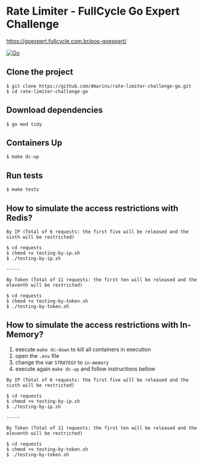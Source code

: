 # Rate Limiter - FullCycle Go Expert Challenge

https://goexpert.fullcycle.com.br/pos-goexpert/

[![Go](https://img.shields.io/badge/go-1.22.4-informational?logo=go)](https://go.dev)

## Clone the project

```
$ git clone https://github.com/dmarins/rate-limiter-challenge-go.git
$ cd rate-limiter-challenge-go
```

## Download dependencies

```
$ go mod tidy
```

## Containers Up

```
$ make dc-up
```

## Run tests

```
$ make tests
```

## How to simulate the access restrictions with Redis?

```
By IP (Total of 6 requests: the first five will be released and the sixth will be restricted)

$ cd requests
$ chmod +x testing-by-ip.sh
$ ./testing-by-ip.sh

-----

By Token (Total of 11 requests: the first ten will be released and the eleventh will be restricted)

$ cd requests
$ chmod +x testing-by-token.sh
$ ./testing-by-token.sh
```

## How to simulate the access restrictions with In-Memory?

1. execute `make dc-down` to kill all containers in execution
2. open the `.env` file
3. change the var `STRATEGY` to `in-memory`
4. execute again `make dc-up` and follow instructions bellow

```
By IP (Total of 6 requests: the first five will be released and the sixth will be restricted)

$ cd requests
$ chmod +x testing-by-ip.sh
$ ./testing-by-ip.sh

-----

By Token (Total of 11 requests: the first ten will be released and the eleventh will be restricted)

$ cd requests
$ chmod +x testing-by-token.sh
$ ./testing-by-token.sh
```
